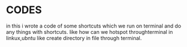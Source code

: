 # CODES
in this i wrote a code of some shortcuts which we run on terminal and do any things with shortcuts.
like how can we hotspot throughterminal in linkux,ubntu
like create directory in file through terminal.

